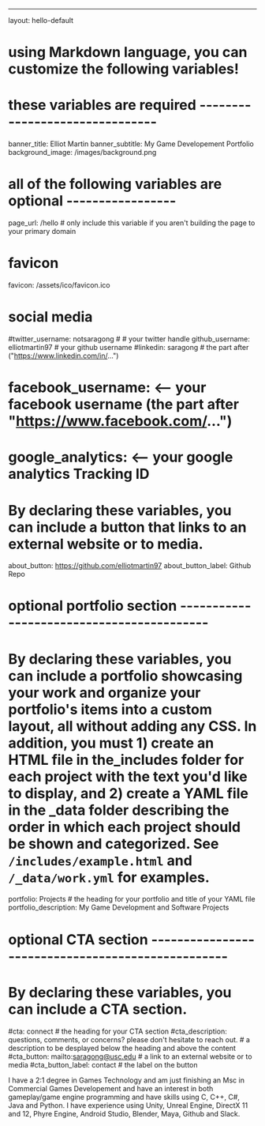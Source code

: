 ---
layout: hello-default

# using Markdown language, you can customize the following variables!

# these variables are required -------------------------------
banner_title: Elliot Martin
banner_subtitle: My Game Developement Portfolio
background_image: /images/background.png

# all of the following variables are optional -----------------
page_url: /hello # only include this variable if you aren't building the page to your primary domain 

# favicon
favicon: /assets/ico/favicon.ico

# social media
#twitter_username: notsaragong # # your twitter handle
github_username:  elliotmartin97 # your github username
#linkedin: saragong # the part after ("https://www.linkedin.com/in/...")
# facebook_username: <-- your facebook username (the part after "https://www.facebook.com/...")
# google_analytics: <-- your google analytics Tracking ID

# By declaring these variables, you can include a button that links to an external website or to media.
about_button: https://github.com/elliotmartin97
about_button_label: Github Repo

# optional portfolio section ------------------------------------------

# By declaring these variables, you can include a portfolio showcasing your work and organize your portfolio's items into a custom layout, all without adding any CSS. In addition, you must 1) create an HTML file in the_includes folder for each project with the text you'd like to display, and 2) create a YAML file in the _data folder describing the order in which each project should be shown and categorized. See `/includes/example.html` and `/_data/work.yml` for examples.

portfolio: Projects # the heading for your portfolio and title of your YAML file
portfolio_description: My Game Development and Software Projects

# optional CTA section --------------------------------------------------

# By declaring these variables, you can include a CTA section.
#cta: connect # the heading for your CTA section
#cta_description: questions, comments, or concerns? please don't hesitate to reach out. # a description to be desplayed below the heading and above the content
#cta_button: mailto:saragong@usc.edu # a link to an external website or to media
#cta_button_label: contact # the label on the button
		

I have a 2:1 degree in Games Technology and am just finishing an Msc in Commercial Games Developement and have
an interest in both gameplay/game engine programming and have skills using C, C++, C#, Java and Python. I have 
experience using Unity, Unreal Engine, DirectX 11 and 12, Phyre Engine, Android Studio, Blender, Maya, Github and Slack.
